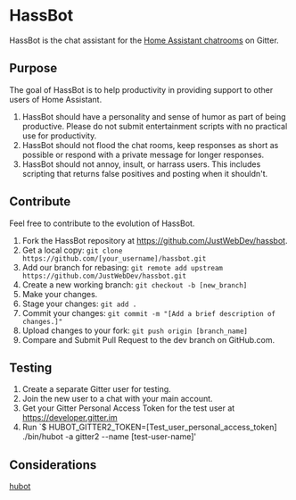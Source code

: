 # HassBot

HassBot is the chat assistant for the [Home Assistant chatrooms](https://gitter.im/home-assistant/home-assistant) on Gitter.

## Purpose

The goal of HassBot is to help productivity in providing support to other users of Home Assistant.
  1. HassBot should have a personality and sense of humor as part of being productive. Please do not submit entertainment scripts with no practical use for productivity.
  2. HassBot should not flood the chat rooms, keep responses as short as possible or respond with a private message for longer responses.
  3. HassBot should not annoy, insult, or harrass users. This includes scripting that returns false positives and posting when it shouldn't.

## Contribute

Feel free to contribute to the evolution of HassBot.
  1. Fork the HassBot repository at https://github.com/JustWebDev/hassbot.
  2. Get a local copy: `git clone https://github.com/[your_username]/hassbot.git`
  3. Add our branch for rebasing: `git remote add upstream https://github.com/JustWebDev/hassbot.git`
  4. Create a new working branch: `git checkout -b [new_branch]`
  5. Make your changes.
  6. Stage your changes: `git add .`
  7. Commit your changes: `git commit -m "[Add a brief description of changes.]"`
  8. Upload changes to your fork: `git push origin [branch_name]`
  9. Compare and Submit Pull Request to the dev branch on GitHub.com.
  
## Testing
  1. Create a separate Gitter user for testing.
  2. Join the new user to a chat with your main account.
  3. Get your Gitter Personal Access Token for the test user at https://developer.gitter.im
  4. Run `$ HUBOT_GITTER2_TOKEN=[Test_user_personal_access_token] ./bin/hubot -a gitter2 --name [test-user-name]'

## Considerations
[hubot](http://hubot.github.com)
